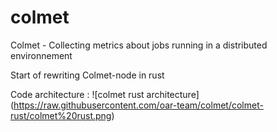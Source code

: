 # colmet
Colmet - Collecting metrics about jobs running in a distributed environnement

Start of rewriting Colmet-node in rust

Code architecture :
![colmet rust architecture]
 (https://raw.githubusercontent.com/oar-team/colmet/colmet-rust/colmet%20rust.png)
